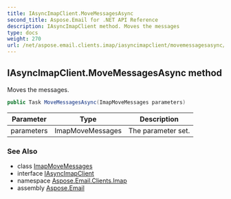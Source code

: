```yaml
---
title: IAsyncImapClient.MoveMessagesAsync
second_title: Aspose.Email for .NET API Reference
description: IAsyncImapClient method. Moves the messages
type: docs
weight: 270
url: /net/aspose.email.clients.imap/iasyncimapclient/movemessagesasync/
---
```

## IAsyncImapClient.MoveMessagesAsync method

Moves the messages.

```csharp
public Task MoveMessagesAsync(ImapMoveMessages parameters)
```

| Parameter | Type | Description |
| --- | --- | --- |
| parameters | ImapMoveMessages | The parameter set. |

### See Also

* class [ImapMoveMessages](../../../aspose.email.clients.imap.models/imapmovemessages/)
* interface [IAsyncImapClient](../)
* namespace [Aspose.Email.Clients.Imap](../../iasyncimapclient/)
* assembly [Aspose.Email](../../../)


